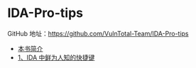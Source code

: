 # IDA-Pro-tips

GitHub 地址：<https://github.com/VulnTotal-Team/IDA-Pro-tips>

- [本书简介](README.md)
- [1、IDA 中鲜为人知的快捷键](./docs/1-lesser-known-keyboard-shortcuts-in-ida.md)
